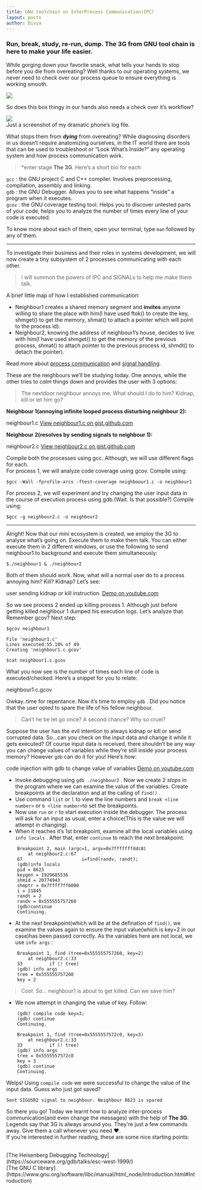 ```yaml
---
title: GNU toolchain on InterProcess Communication(IPC)
layout: posts
author: Divya
---
```

### Run, break, study, re-run, dump. The 3G from GNU tool chain is here to make your life easier.

While gorging down your favorite snack, what tells your hands to stop before you
die from overeating? Well thanks to our operating systems, we never need to
check over our process queue to ensure everything is working smooth.

![](https://cdn-images-1.medium.com/max/800/1*0x2oyDOACE8mgObB7tbibA.jpeg)

So does this box thingy in our hands also needs a check over it’s workflow?

![](https://cdn-images-1.medium.com/max/800/1*CIjdZa3Zvh7WZd79aZduVA.jpeg)
<br><span class="figcaption_hack">Just a screenshot of my dramatic phone’s log file.</span>

What stops them from ***dying*** from overeating? While diagnosing disorders in
us doesn’t require anatomizing ourselves, in the IT world there are tools that
can be used to troubleshoot or “Look What’s Inside?” any operating system and
how process communication work.

> *enter stage **The 3G**. Here’s a short bio for each:

`gcc` : the GNU project C and C++ compiler. Involves preprocessing, compilation,
assembly and linking.<br> `gdb` : the GNU Debugger. Allows you to see what
happens “inside” a program when it executes.<br> `gcov` : the GNU coverage
testing tool. Helps you to discover untested parts of your code, helps you to
analyze the number of times every line of your code is executed.

To know more about each of them, open your terminal, type `man` followed by any
of them.

*****

To investigate their business and their roles in systems development, we will
now create a tiny subsystem of 2 processes communicating with each other.

> I will summon the powers of IPC and SIGNALs to help me make them talk.

A brief little map of how I established communication:

* Neighbour1 creates a shared memory segment and **invites** anyone willing to
share the place with him(I have used ftok() to create the key, shmget() to get
the memory, shmat() to attach a pointer which will point to the process id).
* Neighbour2, knowing the address of neighbour1’s house, decides to live with
him(I have used shmget() to get the memory of the previous process, shmat() to
attach pointer to the previous process id, shmdt() to detach the pointer).

Read more about [process
communication](https://www.ibm.com/support/knowledgecenter/en/SSLTBW_2.3.0/com.ibm.zos.v2r3.bpxbd00/rftok.htm)
and [signal
handling](http://www.csl.mtu.edu/cs4411.ck/www/NOTES/signal/kill.html).

These are the neighbours we’ll be studying today. One annoys, while the other
tries to *calm* things down and provides the user with 3 options:

> The nextdoor neighbour annoys me. What should I do to him? Kidnap, kill or let
> him go?

**Neighbour 1(annoying infinite looped process disturbing neighbour 2):**

<span class="figcaption_hack">neighbour1.c</span>
[View neighbour1.c on gist.github.com](https://gist.github.com/rachejazz/88576904694064f51f58e9602b8c460b)

**Neighbour 2(resolves by sending signals to neighbour 1):**

<span class="figcaption_hack">neighbour2.c</span>
[View neighbour2.c on gist.github.com](https://gist.github.com/rachejazz/3228be9f0a74cbf1ab1c5674e110db6b)

Compile both the processes using gcc. Although, we will use different flags for
each. <br> For process 1, we will analyze code coverage using gcov. Compile
using:

    $gcc -Wall -fprofile-arcs -ftest-coverage neighboour1.c -o neighbour1

For process 2, we will experiment and try changing the user input data in the
course of execution process using gdb.(Wait. Is that possible?) Compile using:

    $gcc -g neighbour2.c -o neighbour2

*****

Alright! Now that our mini ecosystem is created, we employ the 3G to analyse
what’s going on. Execute them to make them talk. You can either execute them in
2 different windows, or use the following to send neighbour1 to background and
execute them simultaneously:

    $./neighbour1 & ./neighbour2

Both of them should work. Now, what will a normal user do to a process annoying
him? Kill? Kidnap? Let’s see:

<span class="figcaption_hack">user sending kidnap or kill instruction.</span>
[Demo on youtube.com](https://youtu.be/yd2oAlZPoSk)

So we see process 2 ended up killing process 1. Although just before getting
killed neighbour 1 dumped his execution logs. Let’s analyze that. Remember gcov?
Next step:

    $gcov neighbour1

    File 'neighbour1.c'
    Lines executed:55.10% of 49
    Creating 'neighbour1.c.gcov'

    $cat neighbour1.c.gcov

What you now see is the number of times each line of code is executed/checked.
Here’s a snippet for you to relate:

[](https://cdn-images-1.medium.com/max/800/1*J7iNcgoUYDZvbiCQl1iFlw.png)
<span class="figcaption_hack">neighbour1.c.gcov</span>

Owkay..time for repentance. Now it’s time to employ `gdb` . Did you notice that
the user opted to spare the life of his fellow neighbour.

> Can’t he be let go once? A second chance? Why so cruel?

Suppose the user has the evil intention to always kidnap or kill or send
corrupted data. So…can you check on the input data and change it while it gets
executed? Of course input data is received, there shouldn’t be any way you can
change values of variables while they’re still inside your process memory?
However `gdb` can do it for you! Here’s how:

<span class="figcaption_hack">code injection with gdb to change value of variables</span>
[Demo on youtube.com](https://youtu.be/sUqmS0sUaFo)

* Invoke debugging using `gdb ./neighbour2` . Now we create 2 *stops* in the
program where we can examine the value of the variables. Create breakpoints at
the declaration and at the calling of `find()` .
* Use command `list` or `l` to view the line numbers and `break <line number>` or
`b <line number>`to set the breakpoints.
* Now use `run` or `r` to start execution inside the debugger. The process will ask
for an input as usual, enter a choice(This is the value we will attempt in
changing).
* When it reaches it’s 1st breakpoint, examine all the local variables using `info
locals` . After that, enter `continue` to reach the next breakpoint.
```
    Breakpoint 2, main (argc=1, argv=0x7fffffffddc8)
        at neighbour2.c:67
    67                      i=find(randv, randt);
    (gdb)info locals
    pid = 8623
    keygen = 1929685536
    shmid = 20774943
    shmptr = 0x7ffff7ff6000
    i = 21845
    randt = 2
    randv = 0x555555757260
    (gdb)continue
    Continuing.
```

* At the next breakpoint(which will be at the defination of `find()`, we examine
the values again to ensure the input value(which is key=2 in our case)has been
passed correctly. As the variables here are not local, we use `info args` :
```
    Breakpoint 1, find (tree=0x555555757260, key=2)
        at neighbour2.c:33
    33          if (! tree)
    (gdb) info args
    tree = 0x555555757260
    key = 2
```

> Cool. So… neighbour1 is about to get killed. Can we save him?

* We now attempt in changing the value of key. Follow:
```
    (gdb) compile code key=3;
    (gdb) continue
    Continuing.

    Breakpoint 1, find (tree=0x5555557572c0, key=3)
        at neighbour2.c:33
    33          if (! tree)
    (gdb) info args
    tree = 0x5555557572c0
    key = 3
    (gdb) continue
    Continuing.
```

Welps! Using `compile code` we were successful to change the value of the input
data. Guess who just got saved?

    Sent SIGUSR2 signal to neighbour. Neighbour 8623 is spared

So there you go! Today we learnt how to analyze inter-process communication(and
even change the messages) with the help of **The 3G**. Legends say that 3G is
always around you. They're just a few commands away. Give them a call whenever
you need ❤.<br> If you’re interested in further reading, these are some nice
starting points:

<br> 
[The Heisenberg Debugging Technology](https://sourceware.org/gdb/talks/esc-west-1999/)<br>
[The GNU C library](https://www.gnu.org/software/libc/manual/html_node/Introduction.html#Introduction)
